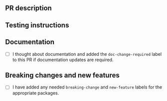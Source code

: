 ## PR description

<!-- Enter PR description here -->

## Testing instructions

<!-- Don't forget instructions about how to test the PR! -->

## Documentation

- [ ] I thought about documentation and added the `doc-change-required` label to this PR if documentation updates are required.

## Breaking changes and new features

- [ ] I have added any needed `breaking-change` and `new-feature` labels for the appropriate packages.
